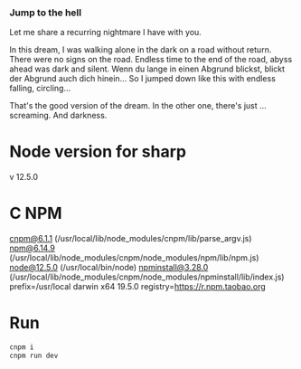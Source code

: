 ### Jump to the hell

Let me share a recurring nightmare I have with you.

In this dream, I was walking alone in the dark on a road without return. There were no signs on the road. Endless time to the end of the road, abyss ahead was dark and silent. Wenn du lange in einen Abgrund blickst, blickt der Abgrund auch dich hinein... So I jumped down like this with endless falling, circling...

That's the good version of the dream. In the other one, there's just ... screaming. And darkness.

# Node version for sharp
v 12.5.0

# C NPM
cnpm@6.1.1 (/usr/local/lib/node_modules/cnpm/lib/parse_argv.js)
npm@6.14.9 (/usr/local/lib/node_modules/cnpm/node_modules/npm/lib/npm.js)
node@12.5.0 (/usr/local/bin/node)
npminstall@3.28.0 (/usr/local/lib/node_modules/cnpm/node_modules/npminstall/lib/index.js)
prefix=/usr/local 
darwin x64 19.5.0 
registry=https://r.npm.taobao.org

# Run
```bash
cnpm i
cnpm run dev
```